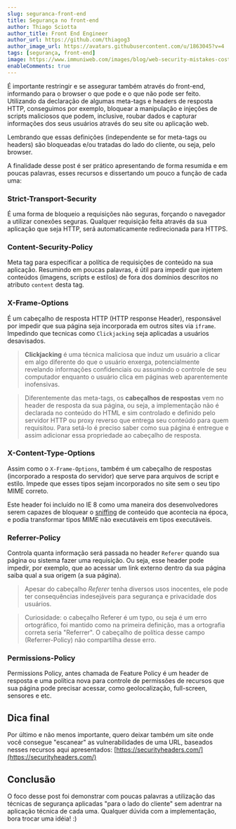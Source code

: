 ```yaml
---
slug: seguranca-front-end
title: Segurança no front-end
author: Thiago Sciotta
author_title: Front End Engineer
author_url: https://github.com/thiagog3
author_image_url: https://avatars.githubusercontent.com/u/1863045?v=4
tags: [segurança, front-end]
image: https://www.immuniweb.com/images/blog/web-security-mistakes-cost-millions-dollars.jpg
enableComments: true
---
```


É importante restringir e se assegurar também através do front-end, informando para o browser o que pode e o que não pode ser feito. Utilizando da declaração de algumas meta-tags e headers de resposta HTTP, conseguimos por exemplo, bloquear a manipulação e injeções de scripts maliciosos que podem, inclusive, roubar dados e capturar informações dos seus usuários através do seu site ou aplicação web. 

<!--truncate-->

Lembrando que essas definições (independente se for meta-tags ou headers) são bloqueadas e/ou tratadas do lado do cliente, ou seja, pelo browser.

A finalidade desse post é ser prático apresentando de forma resumida e em poucas palavras, esses recursos e dissertando um pouco a função de cada uma:

### Strict-Transport-Security
É uma forma de bloqueio a requisições não seguras, forçando o navegador a utilizar conexões seguras. Qualquer requisição feita através da sua aplicação que seja HTTP, será automaticamente redirecionada para HTTPS.
### Content-Security-Policy
Meta tag para especificar a política de requisições de conteúdo na sua aplicação. Resumindo em poucas palavras, é útil para impedir que injetem conteúdos (imagens, scripts e estilos) de fora dos domínios descritos no atributo `content` desta tag.

### X-Frame-Options
É um cabeçalho de resposta HTTP (HTTP response Header), responsável por impedir que sua página seja incorporada em outros sites via `iframe`. Impedindo que tecnicas como `Clickjacking` seja aplicadas a usuários desavisados.

> **Clickjacking** é uma técnica maliciosa que induz um usuário a clicar em algo diferente do que o usuário enxerga, potencialmente revelando informações confidenciais ou assumindo o controle de seu computador enquanto o usuário clica em páginas web aparentemente inofensivas.

> Diferentemente das meta-tags, os **cabeçalhos de respostas** vem no header de resposta da sua página, ou seja,
a implementação não é declarada no conteúdo do HTML e sim controlado e definido pelo servidor HTTP ou proxy reverso que 
entrega seu conteúdo para quem requisitou. Para setá-lo é preciso saber como sua página é entregue e assim adicionar essa
propriedade ao cabeçalho de resposta.

### X-Content-Type-Options
Assim como o `X-Frame-Options`, também é um cabeçalho de respostas (incorporado a resposta do servidor) que serve para arquivos de script e estilo. Impede que esses tipos sejam incorporados no site sem o seu tipo MIME correto.

Este header foi incluído no IE 8 como uma maneira dos desenvolvedores serem capazes de bloquear o [sniffing](https://en.wikipedia.org/wiki/Content_sniffing) de conteúdo que acontecia na época, e podia transformar tipos MIME não executáveis em tipos executáveis.

### Referrer-Policy
Controla quanta informação será passada no header `Referer` quando sua página ou sistema fazer uma requisição. Ou seja, esse header pode impedir, por exemplo, que ao acessar um link externo dentro da sua página saiba qual a sua origem (a sua página).

> Apesar do cabeçalho *Referer* tenha diversos usos inocentes, ele pode ter consequências indesejáveis para segurança e privacidade dos usuários.

> Curiosidade: o cabeçalho Referer é um typo, ou seja é um erro ortográfico, foi mantido como na primeira definição, mas a ortografia correta seria "Referrer". O cabeçalho de política desse campo (Referrer-Policy) não compartilha desse erro.

### Permissions-Policy
Permissions Policy, antes chamada de Feature Policy é um header de resposta e uma política nova para controle de permissões de recursos que sua página pode precisar acessar, como geolocalização, full-screen, sensores e etc.

## Dica final
Por último e não menos importante, quero deixar também um site onde você consegue "escanear" as vulnerabilidades de uma URL,
baseados nesses recursos aqui apresentados: [https://securityheaders.com/](https://securityheaders.com/)

## Conclusão
O foco desse post foi demonstrar com poucas palavras a utilização das técnicas de segurança aplicadas "para o lado do cliente" sem adentrar na aplicação técnica de cada uma. Qualquer dúvida com a implementação, bora trocar uma idéia! :)
